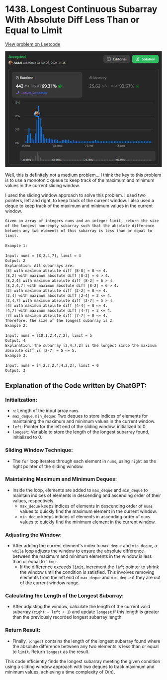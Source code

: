 # 1438. Longest Continuous Subarray With Absolute Diff Less Than or Equal to Limit

[View problem on Leetcode](https://leetcode.com/problems/longest-continuous-subarray-with-absolute-diff-less-than-or-equal-to-limit/)

![Submission](image.png)

Well, this is definitely not a medium problem...
I think the key to this problem is to use a monotonic queue to keep track of the maximum and minimum values in the current sliding window.

I used the sliding window approach to solve this problem. I used two pointers, left and right, to keep track of the current window. I also used a deque to keep track of the maximum and minimum values in the current window.

```
Given an array of integers nums and an integer limit, return the size of the longest non-empty subarray such that the absolute difference between any two elements of this subarray is less than or equal to limit.

Example 1:

Input: nums = [8,2,4,7], limit = 4
Output: 2
Explanation: All subarrays are:
[8] with maximum absolute diff |8-8| = 0 <= 4.
[8,2] with maximum absolute diff |8-2| = 6 > 4.
[8,2,4] with maximum absolute diff |8-2| = 6 > 4.
[8,2,4,7] with maximum absolute diff |8-2| = 6 > 4.
[2] with maximum absolute diff |2-2| = 0 <= 4.
[2,4] with maximum absolute diff |2-4| = 2 <= 4.
[2,4,7] with maximum absolute diff |2-7| = 5 > 4.
[4] with maximum absolute diff |4-4| = 0 <= 4.
[4,7] with maximum absolute diff |4-7| = 3 <= 4.
[7] with maximum absolute diff |7-7| = 0 <= 4.
Therefore, the size of the longest subarray is 2.
Example 2:

Input: nums = [10,1,2,4,7,2], limit = 5
Output: 4
Explanation: The subarray [2,4,7,2] is the longest since the maximum absolute diff is |2-7| = 5 <= 5.
Example 3:

Input: nums = [4,2,2,2,4,4,2,2], limit = 0
Output: 3
```

## Explanation of the Code written by ChatGPT:

### Initialization:

- `n`: Length of the input array `nums`.
- `max_deque`, `min_deque`: Two deques to store indices of elements for maintaining the maximum and minimum values in the current window.
- `left`: Pointer for the left end of the sliding window, initialized to 0.
- `longest`: Variable to store the length of the longest subarray found, initialized to 0.

### Sliding Window Technique:

- The `for` loop iterates through each element in `nums`, using `right` as the right pointer of the sliding window.

### Maintaining Maximum and Minimum Deques:

- Inside the loop, elements are added to `max_deque` and `min_deque` to maintain indices of elements in descending and ascending order of their values, respectively.
  - `max_deque` keeps indices of elements in descending order of `nums` values to quickly find the maximum element in the current window.
  - `min_deque` keeps indices of elements in ascending order of `nums` values to quickly find the minimum element in the current window.

### Adjusting the Window:

- After adding the current element's index to `max_deque` and `min_deque`, a `while` loop adjusts the window to ensure the absolute difference between the maximum and minimum elements in the window is less than or equal to `limit`.
  - If the difference exceeds `limit`, increment the `left` pointer to shrink the window until the condition is satisfied. This involves removing elements from the left end of `max_deque` and `min_deque` if they are out of the current window range.

### Calculating the Length of the Longest Subarray:

- After adjusting the window, calculate the length of the current valid subarray (`right - left + 1`) and update `longest` if this length is greater than the previously recorded longest subarray length.

### Return Result:

- Finally, `longest` contains the length of the longest subarray found where the absolute difference between any two elements is less than or equal to `limit`. Return `longest` as the result.

This code efficiently finds the longest subarray meeting the given condition using a sliding window approach with two deques to track maximum and minimum values, achieving a time complexity of O(n).
